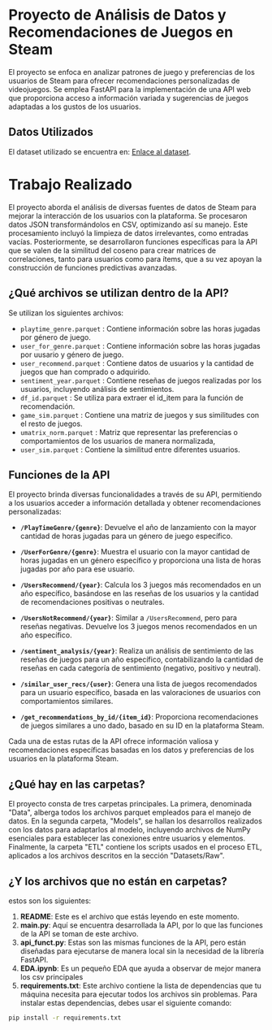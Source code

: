 # Proyecto de Análisis de Datos y Recomendaciones de Juegos en Steam
El proyecto se enfoca en analizar patrones de juego y preferencias de los usuarios de Steam para ofrecer recomendaciones personalizadas de videojuegos. Se emplea FastAPI para la implementación de una API web que proporciona acceso a información variada y sugerencias de juegos adaptadas a los gustos de los usuarios.

## Datos Utilizados
El dataset utilizado se encuentra en: [Enlace al dataset](https://drive.google.com/drive/folders/1HqBG2-sUkz_R3h1dZU5F2uAzpRn7BSpj).

# Trabajo Realizado
El proyecto aborda el análisis de diversas fuentes de datos de Steam para mejorar la interacción de los usuarios con la plataforma. Se procesaron datos JSON transformándolos en CSV, optimizando así su manejo. Este procesamiento incluyó la limpieza de datos irrelevantes, como entradas vacías. Posteriormente, se desarrollaron funciones específicas para la API que se valen de la similitud del coseno para crear matrices de correlaciones, tanto para usuarios como para ítems, que a su vez apoyan la construcción de funciones predictivas avanzadas.

## ¿Qué archivos se utilizan dentro de la API?

Se utilizan los siguientes archivos:

- `playtime_genre.parquet` : Contiene información sobre las horas jugadas por género de juego.
- `user_for_genre.parquet` : Contiene información sobre las horas jugadas por uusario y género de juego.
- `user_recommend.parquet` : Contiene datos de usuarios y la cantidad de juegos que han comprado o adquirido.
- `sentiment_year.parquet` : Contiene reseñas de juegos realizadas por los usuarios, incluyendo análisis de sentimientos.
- `df_id.parquet` : Se utiliza para extraer el id_item para la función de recomendación.
- `game_sim.parquet` : Contiene una matriz de juegos y sus similitudes con el resto de juegos. 
- `umatrix_norm.parquet` : Matriz que representar las preferencias o comportamientos de los usuarios de manera normalizada,
- `user_sim.parquet` : Contiene la similitud entre diferentes usuarios.

## Funciones de la API

El proyecto brinda diversas funcionalidades a través de su API, permitiendo a los usuarios acceder a información detallada y obtener recomendaciones personalizadas:

- **`/PlayTimeGenre/{genre}`**: Devuelve el año de lanzamiento con la mayor cantidad de horas jugadas para un género de juego específico.

- **`/UserForGenre/{genre}`**: Muestra el usuario con la mayor cantidad de horas jugadas en un género específico y proporciona una lista de horas jugadas por año para ese usuario.

- **`/UsersRecommend/{year}`**: Calcula los 3 juegos más recomendados en un año específico, basándose en las reseñas de los usuarios y la cantidad de recomendaciones positivas o neutrales.

- **`/UsersNotRecommend/{year}`**: Similar a `/UsersRecommend`, pero para reseñas negativas. Devuelve los 3 juegos menos recomendados en un año específico.

- **`/sentiment_analysis/{year}`**: Realiza un análisis de sentimiento de las reseñas de juegos para un año específico, contabilizando la cantidad de reseñas en cada categoría de sentimiento (negativo, positivo y neutral).

- **`/similar_user_recs/{user}`**: Genera una lista de juegos recomendados para un usuario específico, basada en las valoraciones de usuarios con comportamientos similares.

- **`/get_recommendations_by_id/{item_id}`**: Proporciona recomendaciones de juegos similares a uno dado, basado en su ID en la plataforma Steam.

Cada una de estas rutas de la API ofrece información valiosa y recomendaciones específicas basadas en los datos y preferencias de los usuarios en la plataforma Steam.
 
## ¿Qué hay en las carpetas?

El proyecto consta de tres carpetas principales. La primera, denominada "Data", alberga todos los archivos parquet empleados para el manejo de datos. En la segunda carpeta, "Models", se hallan los desarrollos realizados con los datos para adaptarlos al modelo, incluyendo archivos de NumPy esenciales para establecer las conexiones entre usuarios y elementos. Finalmente, la carpeta "ETL" contiene los scripts usados en el proceso ETL, aplicados a los archivos descritos en la sección "Datasets/Raw".

## ¿Y los archivos que no están en carpetas?

estos son los siguientes:

1. **README**: Este es el archivo que estás leyendo en este momento.
2. **main.py**: Aquí se encuentra desarrollada la API, por lo que las funciones de la API se toman de este archivo.
3. **api_funct.py**: Estas son las mismas funciones de la API, pero están diseñadas para ejecutarse de manera local sin la necesidad de la librería FastAPI.
4. **EDA.ipynb**: Es un pequeño EDA que ayuda a observar de mejor manera los csv principales
5. **requirements.txt**: Este archivo contiene la lista de dependencias que tu máquina necesita para ejecutar todos los archivos sin problemas. Para instalar estas dependencias, debes usar el siguiente comando:

```bash
pip install -r requirements.txt